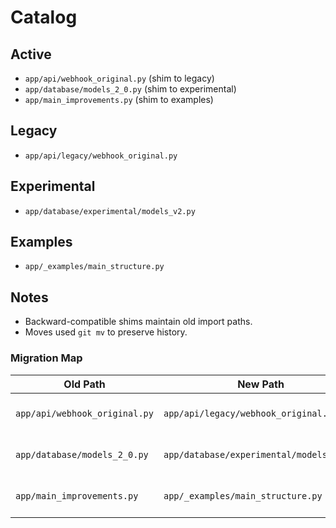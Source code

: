 # Catalog

## Active
- `app/api/webhook_original.py` (shim to legacy)
- `app/database/models_2_0.py` (shim to experimental)
- `app/main_improvements.py` (shim to examples)

## Legacy
- `app/api/legacy/webhook_original.py`

## Experimental
- `app/database/experimental/models_v2.py`

## Examples
- `app/_examples/main_structure.py`

## Notes
- Backward-compatible shims maintain old import paths.
- Moves used `git mv` to preserve history.

### Migration Map

| Old Path                          | New Path                                 | Status        |
|-----------------------------------|------------------------------------------|---------------|
| `app/api/webhook_original.py`     | `app/api/legacy/webhook_original.py`     | Shim in place |
| `app/database/models_2_0.py`      | `app/database/experimental/models_v2.py` | Shim in place |
| `app/main_improvements.py`        | `app/_examples/main_structure.py`        | Shim in place |

